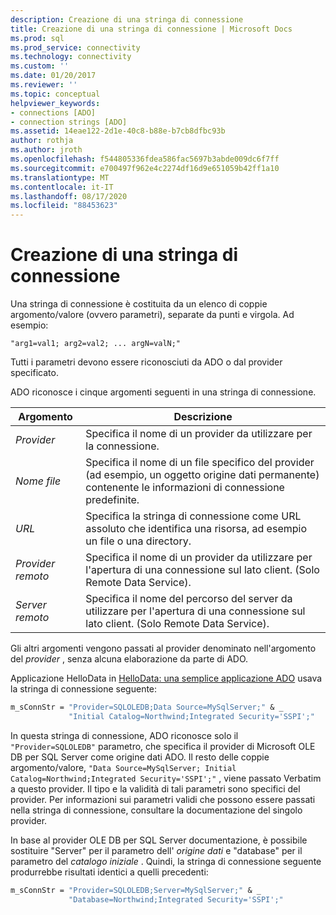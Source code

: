 ```yaml
---
description: Creazione di una stringa di connessione
title: Creazione di una stringa di connessione | Microsoft Docs
ms.prod: sql
ms.prod_service: connectivity
ms.technology: connectivity
ms.custom: ''
ms.date: 01/20/2017
ms.reviewer: ''
ms.topic: conceptual
helpviewer_keywords:
- connections [ADO]
- connection strings [ADO]
ms.assetid: 14eae122-2d1e-40c8-b88e-b7cb8dfbc93b
author: rothja
ms.author: jroth
ms.openlocfilehash: f544805336fdea586fac5697b3abde009dc6f7ff
ms.sourcegitcommit: e700497f962e4c2274df16d9e651059b42ff1a10
ms.translationtype: MT
ms.contentlocale: it-IT
ms.lasthandoff: 08/17/2020
ms.locfileid: "88453623"
---
```

# <a name="creating-a-connection-string"></a>Creazione di una stringa di connessione
Una stringa di connessione è costituita da un elenco di coppie argomento/valore (ovvero parametri), separate da punti e virgola. Ad esempio:  
  
```syntax
"arg1=val1; arg2=val2; ... argN=valN;"  
```  
  
 Tutti i parametri devono essere riconosciuti da ADO o dal provider specificato.  
  
 ADO riconosce i cinque argomenti seguenti in una stringa di connessione.  
  
|Argomento|Descrizione|  
|--------------|-----------------|  
|*Provider*|Specifica il nome di un provider da utilizzare per la connessione.|  
|*Nome file*|Specifica il nome di un file specifico del provider (ad esempio, un oggetto origine dati permanente) contenente le informazioni di connessione predefinite.|  
|*URL*|Specifica la stringa di connessione come URL assoluto che identifica una risorsa, ad esempio un file o una directory.|  
|*Provider remoto*|Specifica il nome di un provider da utilizzare per l'apertura di una connessione sul lato client. (Solo Remote Data Service).|  
|*Server remoto*|Specifica il nome del percorso del server da utilizzare per l'apertura di una connessione sul lato client. (Solo Remote Data Service).|  
  
 Gli altri argomenti vengono passati al provider denominato nell'argomento del *provider* , senza alcuna elaborazione da parte di ADO.  
  
 Applicazione HelloData in [HelloData: una semplice applicazione ADO](../../../ado/guide/data/hellodata-a-simple-ado-application.md) usava la stringa di connessione seguente:  
  
```vb
m_sConnStr = "Provider=SQLOLEDB;Data Source=MySqlServer;" & _  
             "Initial Catalog=Northwind;Integrated Security='SSPI';"  
```  
  
 In questa stringa di connessione, ADO riconosce solo il `"Provider=SQLOLEDB"` parametro, che specifica il provider di Microsoft OLE DB per SQL Server come origine dati ADO. Il resto delle coppie argomento/valore, `"Data Source=MySqlServer; Initial Catalog=Northwind;Integrated Security='SSPI';"` , viene passato Verbatim a questo provider. Il tipo e la validità di tali parametri sono specifici del provider. Per informazioni sui parametri validi che possono essere passati nella stringa di connessione, consultare la documentazione del singolo provider.  
  
 In base al provider OLE DB per SQL Server documentazione, è possibile sostituire "Server" per il parametro dell' *origine dati* e "database" per il parametro del *catalogo iniziale* . Quindi, la stringa di connessione seguente produrrebbe risultati identici a quelli precedenti:  
  
```vb
m_sConnStr = "Provider=SQLOLEDB;Server=MySqlServer;" & _  
             "Database=Northwind;Integrated Security='SSPI';"  
```
